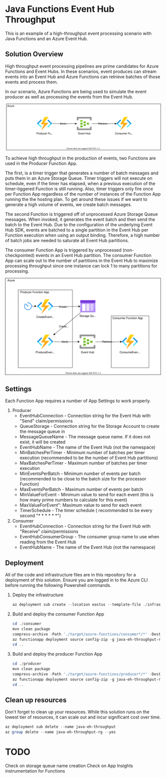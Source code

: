 # Java Functions Event Hub Throughput

This is an example of a high-throughput event processing scenario with Java Functions and an Azure Event Hub.

## Solution Overview

High throughput event processing pipelines are prime candidates for Azure Functions and Event Hubs. In these scenarios, event produces can stream events into an Event Hub and Azure Functions can retrieve batches of those events and process them.

In our scenario, Azure Functions are being used to simulate the event producer as well as processing the events from the Event Hub.

![Image](assets/simple.drawio.svg)

To achieve high throughput in the production of events, two Functions are used in the Producer Function App.

The first, is a timer trigger that generates a number of batch messages and puts them in an Azure Storage Queue. Timer triggers will not execute on schedule, even if the timer has elapsed, when a previous execution of the timer-tiggered Function is still running. Also, timer triggers only fire once per Function App regardless of the number of instances of the Function App running the the hosting plan. To get around these issues if we want to generate a high volume of events, we create batch messages.

The second Function is triggered off of unprocessed Azure Storage Queue messages. When invoked, it generates the event batch and then send the batch to the Event Hub. Due to the configuration of the underlying Event Hub SDK, events are batched to a single partition in the Event Hub per Function execution when using an output binding. Therefore, a high number of batch jobs are needed to saturate all Event Hub partitions.

The consumer Function App is triggered by unprocessed (non-checkpointed) events in an Event Hub partition. The consumer Function App can scale out to the number of partitions in the Event Hub to maximize processing throughput since one instance can lock 1 to many partitions for processing.

![Image](assets/data-flow.drawio.svg)

## Settings

Each Function App requires a number of App Settings to work properly.

1. Producer
    * EventHubConnection - Connection string for the Event Hub with "Send" claim/permissions
    * QueueStorage - Connection string for the Storage Account to create the message queue in
    * MessageQueueName - The message queue name. If it does not exist, it will be created
    * EventHubName - The name of the Event Hub (not the namespace)
    * MinBatchesPerTimer - Minimum number of batches per timer execution (recommended to be the number of Event Hub partitions)
    * MaxBatchesPerTimer - Maximum number of batches per timer execution
    * MinEventsPerBatch - Minimum number of events per batch (recommended to be close to the batch size for the processor Function)
    * MaxEventsPerBatch - Maximum number of events per batch
    * MinValueForEvent - Minimum value to send for each event (this is how many prime numbers to calculate for this event)
    * MaxValueForEvent": Maximum value to send for each event
    * TimerSchedule - The timer schedule ( recommended to be every second "* * * * * *")
1. Consumer
    * EventHubConnection - Connection string for the Event Hub with "Receive" claim/permissions
    * EventHubConsumerGroup - The consumer group name to use when reading from the Event Hub
    * EventHubName - The name of the Event Hub (not the namespace)

## Deployment

All of the code and infrastructure files are in this repository for a deployment of this solution. Ensure you are logged in to the Azure CLI before running the following Powershell commands.

1. Deploy the infrastructure

    ```powershell
    az deployment sub create --location eastus --template-file ./infrastructure/main.bicep --name java-eh-throughput
    ```

1. Build and deploy the consumer Function App

    ```powershell
    cd ./consumer
    mvn clean package
    compress-archive -Path './target/azure-functions/consumer*/*' -DestinationPath './target/deploy.zip' -Force
    az functionapp deployment source config-zip -g java-eh-throughput-rg -n java-eh-throughput-consumer-3zhodoof6x466-func --src ./target/deploy.zip
    cd ..
    ```

1. Build and deploy the producer Function App

    ```powershell
    cd ./producer
    mvn clean package
    compress-archive -Path './target/azure-functions/producer*/*' -DestinationPath './target/deploy.zip' -Force
    az functionapp deployment source config-zip -g java-eh-throughput-rg -n java-eh-throughput-producer-3zhodoof6x466-func --src ./target/deploy.zip
    cd ..
    ```

## Clean up resources

Don't forget to clean up your resources. While this solution runs on the lowest tier of resources, it can scale out and incur significant cost over time.

```powershell
az deployment sub delete --name java-eh-throughput
az group delete --name java-eh-throughput-rg --yes
```

# TODO
Check on storage queue name creation
Check on App Insights instrumentation for Functions